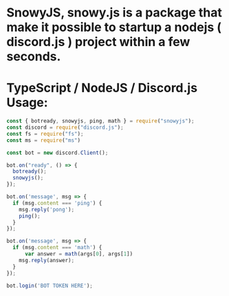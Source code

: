 # SnowyJS, snowy.js is a package that make it possible to startup a nodejs ( discord.js ) project within a few seconds.

# TypeScript / NodeJS / Discord.js Usage:
```js
const { botready, snowyjs, ping, math } = require("snowyjs");
const discord = require("discord.js");
const fs = require("fs");
const ms = require("ms")

const bot = new discord.Client();

bot.on("ready", () => {
  botready();
  snowyjs();
});

bot.on('message', msg => {
  if (msg.content === 'ping') {
    msg.reply('pong');
    ping();
  }
});

bot.on('message', msg => {
  if (msg.content === 'math') {
      var answer = math(args[0], args[1])
    msg.reply(answer);
  }
});

bot.login('BOT TOKEN HERE');
